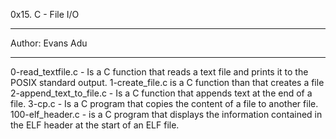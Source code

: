 0x15. C - File I/O
*************************************
Author: Evans Adu
*************************************
0-read_textfile.c - Is a C function that reads a text file and prints it to the POSIX standard output.
1-create_file.c is a C function than that creates a file
2-append_text_to_file.c - Is a C function that appends text at the end of a file.
3-cp.c - Is a C program that copies the content of a file to another file.
100-elf_header.c - is a C program that displays the information contained in the ELF header at the start of an ELF file.
